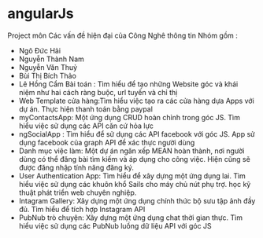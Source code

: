 # angularJs
Project môn Các vấn đề hiện đại của Công Nghê thông tin
Nhóm gồm : 
- Ngô Đức Hải 
- Nguyễn Thành Nam
- Nguyễn Văn Thuỷ
- Bùi Thị Bích Thảo
- Lê Hồng Cẩm
Bài toán :
Tìm hiểu để tạo những Website góc và khái niệm như hai cách ràng buộc, url tuyến và chỉ thị
- Web Template cửa hàng:Tìm hiểu việc tạo ra các cửa hàng dựa Apps với dự án. Thực hiện thanh toán bằng paypal
- myContactsApp: Một ứng dụng CRUD hoàn chỉnh trong góc JS. Tìm hiểu việc sử dụng các API căn cứ hỏa lực
- ngSocialApp : Tìm hiểu để sử dụng các API facebook với góc JS. App sử dụng facebook của graph API để xác thực người dùng
- Danh mục việc làm: Một dự án ngăn xếp MEAN hoàn thành, nơi người dùng có thể đăng bài tìm kiếm và áp dụng cho công việc. Hiện cũng sẽ được đăng nhập tính năng đăng ký.
- User Authentication App: Tìm hiểu để xây dựng một ứng dụng lai. Tìm hiểu việc sử dụng các khuôn khổ Sails cho máy chủ nút phụ trợ. học kỹ thuật phát triển web chuyên nghiệp.
- Intagram Gallery: Xây dựng một ứng dụng chính thức bộ sưu tập ảnh đầy đủ. Tìm hiểu để tích hợp Instagram API
- PubNub trò chuyện: Xây dựng một ứng dụng chat thời gian thực. Tìm hiểu việc sử dụng các PubNub luồng dữ liệu API với góc JS
